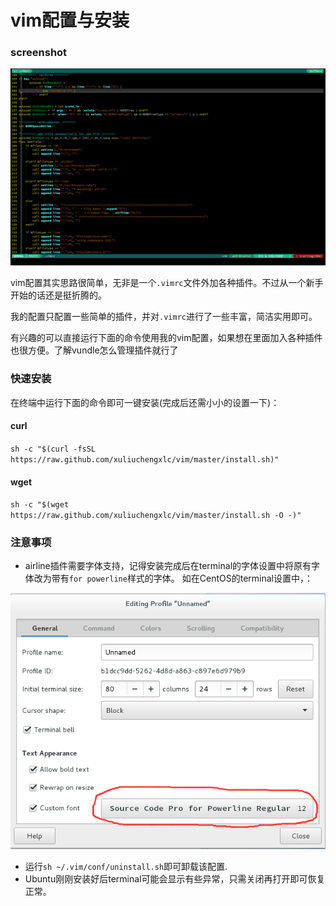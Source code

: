 # vim配置与安装

### screenshot
![screenshot](screenshot.png)

vim配置其实思路很简单，无非是一个`.vimrc`文件外加各种插件。不过从一个新手开始的话还是挺折腾的。

我的配置只配置一些简单的插件，并对`.vimrc`进行了一些丰富，简洁实用即可。

有兴趣的可以直接运行下面的命令使用我的vim配置，如果想在里面加入各种插件也很方便。了解vundle怎么管理插件就行了


### 快速安装

在终端中运行下面的命令即可一键安装(完成后还需小小的设置一下)：

#### curl
`
sh -c "$(curl -fsSL https://raw.github.com/xuliuchengxlc/vim/master/install.sh)"
`
#### wget
`
sh -c "$(wget https://raw.github.com/xuliuchengxlc/vim/master/install.sh -O -)"
`

### 注意事项

- airline插件需要字体支持，记得安装完成后在terminal的字体设置中将原有字体改为带有`for powerline`样式的字体。
如在CentOS的terminal设置中，：

![font](forPowerline.png)

- 运行`sh ~/.vim/conf/uninstall.sh`即可卸载该配置.
- Ubuntu刚刚安装好后terminal可能会显示有些异常，只需关闭再打开即可恢复正常。
